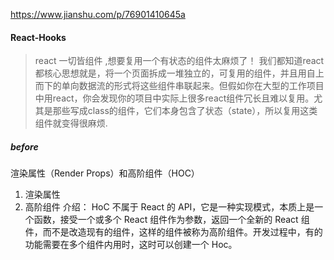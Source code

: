 https://www.jianshu.com/p/76901410645a
#### React-Hooks
>react 一切皆组件 ,想要复用一个有状态的组件太麻烦了！
我们都知道react都核心思想就是，将一个页面拆成一堆独立的，可复用的组件，并且用自上而下的单向数据流的形式将这些组件串联起来。但假如你在大型的工作项目中用react，你会发现你的项目中实际上很多react组件冗长且难以复用。尤其是那些写成class的组件，它们本身包含了状态（state），所以复用这类组件就变得很麻烦.

##### before
渲染属性（Render Props）和高阶组件（HOC）

1. 渲染属性
2. 高阶组件
介绍： HoC 不属于 React 的 API，它是一种实现模式，本质上是一个函数，接受一个或多个 React 组件作为参数，返回一个全新的 React 组件，而不是改造现有的组件，这样的组件被称为高阶组件。开发过程中，有的功能需要在多个组件内用时，这时可以创建一个 Hoc。

```js

```
